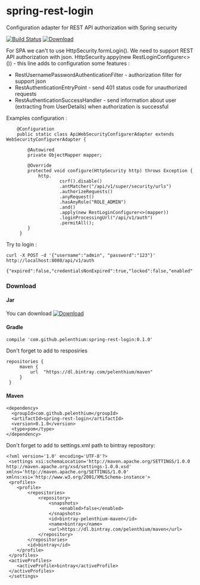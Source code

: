 # spring-rest-login
Configuration adapter for REST API authorization with Spring security


[![Build Status](https://travis-ci.org/pelenthium/spring-rest-login.svg?branch=master)](https://travis-ci.org/pelenthium/spring-rest-login)
[ ![Download](https://api.bintray.com/packages/pelenthium/maven/spring-rest-login/images/download.svg) ](https://bintray.com/pelenthium/maven/spring-rest-login/_latestVersion)

For SPA we can't to use HttpSecurity.formLogin(). We need to support REST API authorization with json.
HttpSecurity.appy(new RestLoginConfigurer<>()) - this line adds to configuration some features :
* RestUsernamePasswordAuthenticationFilter - authorization filter for support json
* RestAuthenticationEntryPoint - send 401 status code for unauthorized requests
* RestAuthenticationSuccessHandler - send information about user (extracting from UserDetails) when authorization is successful

Examples configuration : 
```
    @Configuration
    public static class ApiWebSecurityConfigurerAdapter extends WebSecurityConfigurerAdapter {
        
        @Autowired
        private ObjectMapper mapper;

        @Override
        protected void configure(HttpSecurity http) throws Exception {
            http.
                    csrf().disable()
                    .antMatcher("/api/v1/super/security/urls")
                    .authorizeRequests()
                    .anyRequest()
                    .hasAnyRole("ROLE_ADMIN")
                    .and()
                    .apply(new RestLoginConfigurer<>(mapper))
                    .loginProcessingUrl("/api/v1/auth")
                    .permitAll();
        }
     }
```
Try to login : 
```
curl -X POST -d '{"username":"admin", "password":"123"}' http://localhost:8080/api/v1/auth

{"expired":false,"credentialsNonExpired":true,"locked":false,"enabled":true,"username":"admin"}
```


### Download
#### Jar 
 You can download [ ![Download](https://api.bintray.com/packages/pelenthium/maven/spring-rest-login/images/download.svg) ](https://bintray.com/pelenthium/maven/spring-rest-login/_latestVersion)
#### Gradle 

```
compile 'com.github.pelenthium:spring-rest-login:0.1.0'
```
Don't forget to add to resposiries
```
repositories {
     maven {
         url  "https://dl.bintray.com/pelenthium/maven"
     }
 }
```

#### Maven
```
<dependency>
  <groupId>com.github.pelenthium</groupId>
  <artifactId>spring-rest-login</artifactId>
  <version>0.1.0</version>
  <type>pom</type>
</dependency>
```
Don't forget to add to settings.xml path to bintray repository:
```
<?xml version='1.0' encoding='UTF-8'?>
 <settings xsi:schemaLocation='http://maven.apache.org/SETTINGS/1.0.0 http://maven.apache.org/xsd/settings-1.0.0.xsd' xmlns='http://maven.apache.org/SETTINGS/1.0.0' xmlns:xsi='http://www.w3.org/2001/XMLSchema-instance'>
 <profiles>
 	<profile>
 		<repositories>
 			<repository>
 				<snapshots>
 					<enabled>false</enabled>
 				</snapshots>
 				<id>bintray-pelenthium-maven</id>
 				<name>bintray</name>
 				<url>https://dl.bintray.com/pelenthium/maven</url>
 			</repository>
 		</repositories>
 		<id>bintray</id>
 	</profile>
 </profiles>
 <activeProfiles>
 	<activeProfile>bintray</activeProfile>
 </activeProfiles>
 </settings>
```
